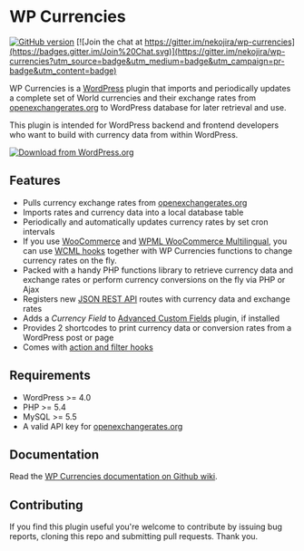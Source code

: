 # WP Currencies

[![GitHub version](https://badge.fury.io/gh/nekojira%2Fwp-currencies.svg)](http://badge.fury.io/gh/nekojira%2Fwp-currencies)
[![Join the chat at https://gitter.im/nekojira/wp-currencies](https://badges.gitter.im/Join%20Chat.svg)](https://gitter.im/nekojira/wp-currencies?utm_source=badge&utm_medium=badge&utm_campaign=pr-badge&utm_content=badge)

WP Currencies is a [WordPress](http://www.wordpress.org) plugin that imports and periodically updates a complete set of World currencies and their exchange rates from [openexchangerates.org](https://openexchangerates.org) to WordPress database for later retrieval and use.

This plugin is intended for WordPress backend and frontend developers who want to build with currency data from within WordPress.

[![Download from WordPress.org](https://github.com/nekojira/wp-currencies/blob/master/assets/wordpress-download-btn.png)](https://wordpress.org/plugins/wp-currencies/)


## Features

* Pulls currency exchange rates from [openexchangerates.org](https://openexchangerates.org)
* Imports rates and currency data into a local database table
* Periodically and automatically updates currency rates by set cron intervals
* If you use [WooCommerce](https://github.com/woothemes/woocommerce) and [WPML WooCommerce Multilingual](https://wordpress.org/plugins/woocommerce-multilingual/), you can use [WCML hooks](https://wpml.org/documentation/related-projects/woocommerce-multilingual/multi-currency-support-woocommerce/) together with WP Currencies functions to change currency rates on the fly.
* Packed with a handy PHP functions library to retrieve currency data and exchange rates or perform currency conversions on the fly via PHP or Ajax
* Registers new [JSON REST API](https://wordpress.org/plugins/json-rest-api/) routes with currency data and exchange rates
* Adds a *Currency Field* to [Advanced Custom Fields](https://www.advancedcustomfields.com/) plugin, if installed
* Provides 2 shortcodes to print currency data or conversion rates from a WordPress post or page
* Comes with [action and filter hooks](https://github.com/nekojira/wp-currencies/wiki/Hooks)

## Requirements

* WordPress >= 4.0
* PHP >= 5.4
* MySQL >= 5.5
* A valid API key for [openexchangerates.org](https://openexchangerates.org)

## Documentation

Read the [WP Currencies documentation on Github wiki](https://github.com/nekojira/wp-currencies/wiki).

## Contributing
If you find this plugin useful you're welcome to contribute by issuing bug reports, cloning this repo and submitting pull requests. Thank you.
